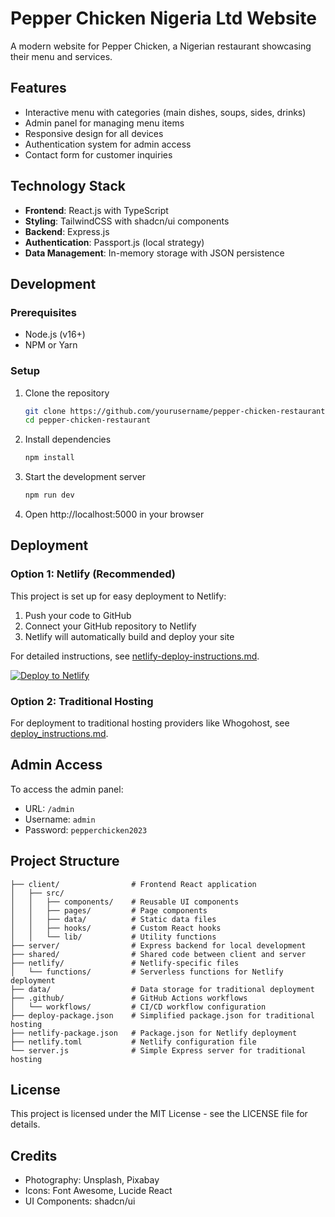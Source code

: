 # Pepper Chicken Nigeria Ltd Website

A modern website for Pepper Chicken, a Nigerian restaurant showcasing their menu and services.

## Features

- Interactive menu with categories (main dishes, soups, sides, drinks)
- Admin panel for managing menu items
- Responsive design for all devices
- Authentication system for admin access
- Contact form for customer inquiries

## Technology Stack

- **Frontend**: React.js with TypeScript
- **Styling**: TailwindCSS with shadcn/ui components
- **Backend**: Express.js 
- **Authentication**: Passport.js (local strategy)
- **Data Management**: In-memory storage with JSON persistence

## Development

### Prerequisites

- Node.js (v16+)
- NPM or Yarn

### Setup

1. Clone the repository
   ```bash
   git clone https://github.com/yourusername/pepper-chicken-restaurant.git
   cd pepper-chicken-restaurant
   ```

2. Install dependencies
   ```bash
   npm install
   ```

3. Start the development server
   ```bash
   npm run dev
   ```

4. Open http://localhost:5000 in your browser

## Deployment

### Option 1: Netlify (Recommended)

This project is set up for easy deployment to Netlify:

1. Push your code to GitHub
2. Connect your GitHub repository to Netlify
3. Netlify will automatically build and deploy your site

For detailed instructions, see [netlify-deploy-instructions.md](netlify-deploy-instructions.md).

[![Deploy to Netlify](https://www.netlify.com/img/deploy/button.svg)](https://app.netlify.com/start/deploy?repository=https://github.com/yourusername/pepper-chicken-restaurant)

### Option 2: Traditional Hosting

For deployment to traditional hosting providers like Whogohost, see [deploy_instructions.md](deploy_instructions.md).

## Admin Access

To access the admin panel:
- URL: `/admin`
- Username: `admin`
- Password: `pepperchicken2023`

## Project Structure

```
├── client/                # Frontend React application
│   ├── src/
│   │   ├── components/    # Reusable UI components
│   │   ├── pages/         # Page components
│   │   ├── data/          # Static data files
│   │   ├── hooks/         # Custom React hooks
│   │   └── lib/           # Utility functions
├── server/                # Express backend for local development
├── shared/                # Shared code between client and server
├── netlify/               # Netlify-specific files
│   └── functions/         # Serverless functions for Netlify deployment
├── data/                  # Data storage for traditional deployment
├── .github/               # GitHub Actions workflows
│   └── workflows/         # CI/CD workflow configuration
├── deploy-package.json    # Simplified package.json for traditional hosting
├── netlify-package.json   # Package.json for Netlify deployment
├── netlify.toml           # Netlify configuration file
└── server.js              # Simple Express server for traditional hosting
```

## License

This project is licensed under the MIT License - see the LICENSE file for details.

## Credits

- Photography: Unsplash, Pixabay
- Icons: Font Awesome, Lucide React
- UI Components: shadcn/ui
